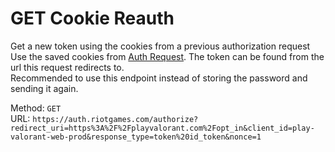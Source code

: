 <!--

This file is automatically generated!
Do not edit it directly!
See https://github.com/techchrism/valorant-api-docs/blob/trunk/contributing.md for more information.

-->

# GET Cookie Reauth

Get a new token using the cookies from a previous authorization request  
Use the saved cookies from [Auth Request](PUT%20Auth%20Request.md). The token can be found from the url this request redirects to.  
Recommended to use this endpoint instead of storing the password and sending it again.  


Method: `GET`  
URL: `https://auth.riotgames.com/authorize?redirect_uri=https%3A%2F%2Fplayvalorant.com%2Fopt_in&client_id=play-valorant-web-prod&response_type=token%20id_token&nonce=1`  
